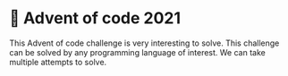 # 🏇 Advent of code 2021

This Advent of code challenge is very interesting to solve. This challenge can be solved by any programming language of interest. We can take multiple attempts to solve.
